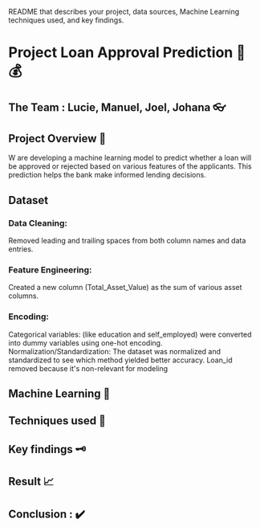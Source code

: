 README that describes your project, data sources, Machine Learning techniques used, and key findings.
# Project Loan Approval Prediction 🏦 💰

## The Team : Lucie, Manuel, Joel, Johana 👓


## Project Overview 📑
W are developing a machine learning model to predict whether a loan will be approved or rejected based on various features of the applicants. 
This prediction helps the bank make informed lending decisions.

## Dataset 
### Data Cleaning: 
Removed leading and trailing spaces from both column names and data entries.

### Feature Engineering: 
Created a new column (Total_Asset_Value) as the sum of various asset columns.

### Encoding: 
Categorical variables: (like education and self_employed) were converted into dummy variables using one-hot encoding.
Normalization/Standardization: The dataset was normalized and standardized to see which method yielded better accuracy.
Loan_id removed because it's non-relevant for modeling

## Machine Learning 🧠


## Techniques used 🧰


## Key findings 🗝️


## Result 📈


## Conclusion : ✔️
